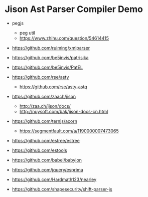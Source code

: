 # Jison Ast Parser Compiler Demo

* pegjs
  * peg util
  * https://www.zhihu.com/question/54614415

* https://github.com/ruiming/xmlparser

* https://github.com/be5invis/patrisika
* https://github.com/be5invis/PatEL

* https://github.com/rse/asty
  * https://github.com/rse/asty-astq

* https://github.com/zaach/jison
  * http://zaa.ch/jison/docs/
  * http://nuysoft.com/bak/jison-docs-cn.html

* https://github.com/ternjs/acorn
  * https://segmentfault.com/a/1190000007473065

* https://github.com/estree/estree 
* https://github.com/estools

* https://github.com/babel/babylon
* https://github.com/jquery/esprima
* https://github.com/Hardmath123/nearley

* https://github.com/shapesecurity/shift-parser-js